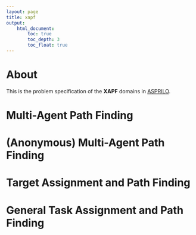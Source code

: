 ```yaml
---
layout: page
title: xapf
output:
    html_document:
        toc: true
        toc_depth: 3
        toc_float: true
---
```


# About

This is the problem specification of the **XAPF** domains in [ASPRILO](index.md).

# Multi-Agent Path Finding

# (Anonymous) Multi-Agent Path Finding

# Target Assignment and Path Finding

# General Task Assignment and Path Finding
